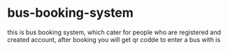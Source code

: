 # bus-booking-system
this is bus booking system, which cater for people who are registered and created account, after booking you will get qr codde to enter a bus with is
